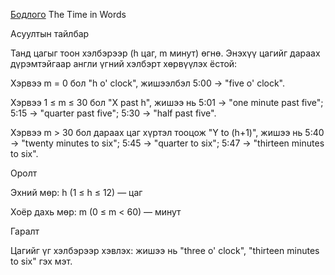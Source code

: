 [Бодлого](https://www.hackerrank.com/challenges/the-time-in-words/problem?isFullScreen=true) The Time in Words

Асуултын тайлбар

Танд цагыг тоон хэлбэрээр (h цаг, m минут) өгнө. Энэхүү цагийг дараах дүрэмтэйгаар англи үгний хэлбэрт хөрвүүлэх ёстой: 

Хэрвээ m = 0 бол "h o' clock", жишээлбэл 5:00 → "five o' clock".

Хэрвээ 1 ≤ m ≤ 30 бол "X past h", жишээ нь 5:01 → "one minute past five"; 5:15 → "quarter past five"; 5:30 → "half past five".

Хэрвээ m > 30 бол дараах цаг хүртэл тооцож "Y to (h+1)", жишээ нь 5:40 → "twenty minutes to six"; 5:45 → "quarter to six"; 5:47 → "thirteen minutes to six".

Оролт

Эхний мөр: h (1 ≤ h ≤ 12) — цаг

Хоёр дахь мөр: m (0 ≤ m < 60) — минут

Гаралт

Цагийг үг хэлбэрээр хэвлэх: жишээ нь "three o' clock", "thirteen minutes to six" гэх мэт.
